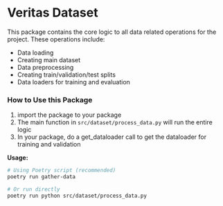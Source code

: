 # Veritas Dataset

This package contains the core logic to all data related operations for the project.
These operations include:

- Data loading
- Creating main dataset
- Data preprocessing
- Creating train/validation/test splits
- Data loaders for training and evaluation

### How to Use this Package

1. import the package to your package
2. The main function in `src/dataset/process_data.py` will run the entire logic
3. In your package, do a get_dataloader call to get the dataloader for training and validation

**Usage:**
```bash
# Using Poetry script (recommended)
poetry run gather-data

# Or run directly
poetry run python src/dataset/process_data.py
```


